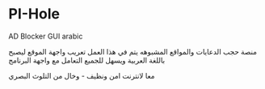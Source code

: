 # PI-Hole
AD Blocker GUI arabic

منصة حجب الدعايات والمواقع المشبوهه 
يتم في هذا العمل تعريب واجهة الموقع ليصبح باللغة العربية
ويسهل للجميع التعامل مع واجهة البرنامج

معا لانترنت امن ونظيف - وخال من التلوث البصري
